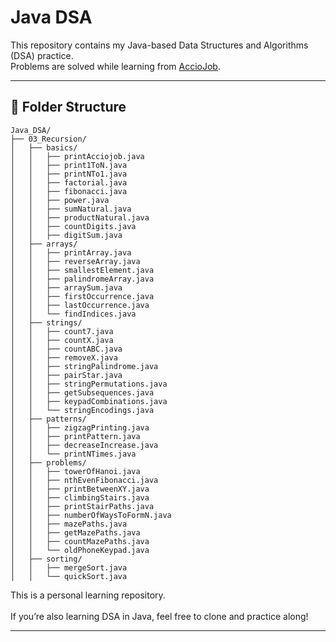 # Java DSA

This repository contains my Java-based Data Structures and Algorithms (DSA) practice.  
Problems are solved while learning from [AccioJob](https://www.acciojob.com).

---

## 📁 Folder Structure

```
Java_DSA/
├── 03_Recursion/
│   ├── basics/
│   │   ├── printAcciojob.java
│   │   ├── print1ToN.java
│   │   ├── printNTo1.java
│   │   ├── factorial.java
│   │   ├── fibonacci.java
│   │   ├── power.java
│   │   ├── sumNatural.java
│   │   ├── productNatural.java
│   │   ├── countDigits.java
│   │   ├── digitSum.java
│   ├── arrays/
│   │   ├── printArray.java
│   │   ├── reverseArray.java
│   │   ├── smallestElement.java
│   │   ├── palindromeArray.java
│   │   ├── arraySum.java
│   │   ├── firstOccurrence.java
│   │   ├── lastOccurrence.java
│   │   └── findIndices.java
│   ├── strings/
│   │   ├── count7.java
│   │   ├── countX.java
│   │   ├── countABC.java
│   │   ├── removeX.java
│   │   ├── stringPalindrome.java
│   │   ├── pairStar.java
│   │   ├── stringPermutations.java
│   │   ├── getSubsequences.java
│   │   ├── keypadCombinations.java
│   │   └── stringEncodings.java
│   ├── patterns/
│   │   ├── zigzagPrinting.java
│   │   ├── printPattern.java
│   │   ├── decreaseIncrease.java
│   │   └── printNTimes.java
│   ├── problems/
│   │   ├── towerOfHanoi.java
│   │   ├── nthEvenFibonacci.java
│   │   ├── printBetweenXY.java
│   │   ├── climbingStairs.java
│   │   ├── printStairPaths.java
│   │   ├── numberOfWaysToFormN.java
│   │   ├── mazePaths.java
│   │   ├── getMazePaths.java
│   │   ├── countMazePaths.java
│   │   └── oldPhoneKeypad.java
│   ├── sorting/
│   │   ├── mergeSort.java
│   │   └── quickSort.java
```

This is a personal learning repository.  
<br>
If you’re also learning DSA in Java, feel free to clone and practice along!

---
